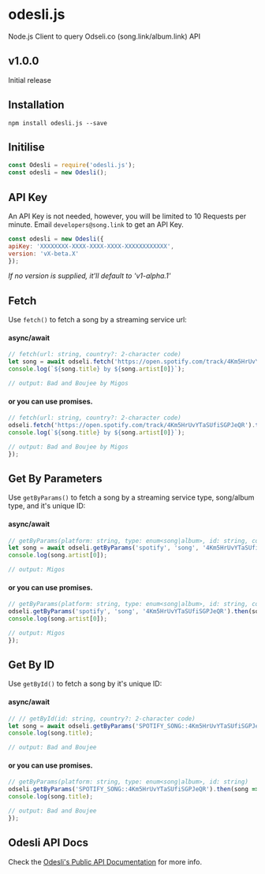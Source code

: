# odesli.js
Node.js Client to query Odseli.co (song.link/album.link) API

## v1.0.0

Initial release

## Installation
```
npm install odesli.js --save
```

## Initilise
```js
const Odesli = require('odesli.js');
const odesli = new Odesli();
```

## API Key
An API Key is not needed, however, you will be limited to 10 Requests per minute.
Email `developers@song.link` to get an API Key.

```js
const odesli = new Odesli({
apiKey: 'XXXXXXXX-XXXX-XXXX-XXXX-XXXXXXXXXXXX',
version: 'vX-beta.X'
});
```

*If no version is supplied, it'll default to 'v1-alpha.1'*

## Fetch
Use `fetch()` to fetch a song by a streaming service url:

#### async/await

```js
// fetch(url: string, country?: 2-character code)
let song = await odseli.fetch('https://open.spotify.com/track/4Km5HrUvYTaSUfiSGPJeQR');
console.log(`${song.title} by ${song.artist[0]}`);

// output: Bad and Boujee by Migos
```

#### or you can use promises.

```js
// fetch(url: string, country?: 2-character code)
odseli.fetch('https://open.spotify.com/track/4Km5HrUvYTaSUfiSGPJeQR').then(song => {
console.log(`${song.title} by ${song.artist[0]}`);

// output: Bad and Boujee by Migos
});
```

## Get By Parameters
Use `getByParams()` to fetch a song by a streaming service type, song/album type, and it's unique ID:

#### async/await

```js
// getByParams(platform: string, type: enum<song|album>, id: string, country?: 2-character code)
let song = await odseli.getByParams('spotify', 'song', '4Km5HrUvYTaSUfiSGPJeQR');
console.log(song.artist[0]);

// output: Migos
```

#### or you can use promises.

```js
// getByParams(platform: string, type: enum<song|album>, id: string, country?: 2-character code)
odseli.getByParams('spotify', 'song', '4Km5HrUvYTaSUfiSGPJeQR').then(song => {
console.log(song.artist[0]);

// output: Migos
});
```

## Get By ID
Use `getById()` to fetch a song by it's unique ID:

#### async/await

```js
// // getById(id: string, country?: 2-character code)
let song = await odseli.getByParams('SPOTIFY_SONG::4Km5HrUvYTaSUfiSGPJeQR');
console.log(song.title);

// output: Bad and Boujee
```

#### or you can use promises.

```js
// getByParams(platform: string, type: enum<song|album>, id: string)
odseli.getByParams('SPOTIFY_SONG::4Km5HrUvYTaSUfiSGPJeQR').then(song => {
console.log(song.title);

// output: Bad and Boujee
});
```

## Odesli API Docs

Check the [Odesli's Public API Documentation](https://www.notion.so/Public-API-d8093b1bb8874f8b85527d985c4f9e68) for more info.
